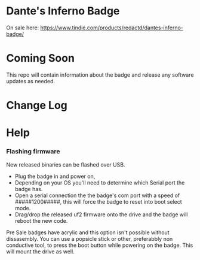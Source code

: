 # Dante's Inferno Badge
On sale here: https://www.tindie.com/products/redactd/dantes-inferno-badge/

# Coming Soon
This repo will contain information about the badge and release any software updates as needed.

# Change Log

# Help

### Flashing firmware

New released binaries can be flashed over USB. 
 - Plug the badge in and power on,
 - Depending on your OS you'll need to determine which Serial port the badge has.
 - Open a serial connection the the badge's com port with a speed of #####1200#####, this will force the badge to reset into boot select mode.
 - Drag/drop the released uf2 firmware onto the drive and the badge will reboot the new code. 

Pre Sale badges have acrylic and this option isn't possible without dissasembly. 
You can use a popsicle stick or other, preferabbly non conductive tool, to press the boot button while powering on the badge. This will mount the drive as well.
